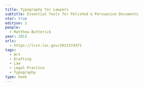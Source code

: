 ```yaml
---
title: Typography for Lawyers
subtitle: Essential Tools for Polished & Persuasive Documents
star: true
edition: 1
people:
  - Matthew Butterick
year: 2013
urls:
  - https://lccn.loc.gov/2012374371
tags:
  - Art
  - Drafting
  - Law
  - Legal Practice
  - Typography
type: book
---
```

